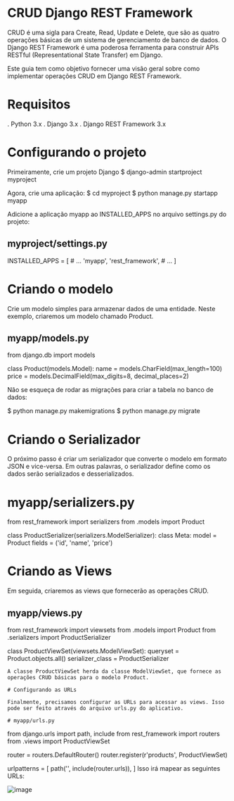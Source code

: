 # CRUD Django REST Framework

CRUD é uma sigla para Create, Read, Update e Delete, que são as quatro operações básicas de um sistema de gerenciamento de banco de dados. O Django REST Framework é uma poderosa ferramenta para construir APIs RESTful (Representational State Transfer) em Django.

Este guia tem como objetivo fornecer uma visão geral sobre como implementar operações CRUD em Django REST Framework.

# Requisitos

. Python 3.x
. Django 3.x
. Django REST Framework 3.x

# Configurando o projeto

Primeiramente, crie um projeto Django
  $ django-admin startproject myproject
  
Agora, crie uma aplicação:
  $ cd myproject
  $ python manage.py startapp myapp
  
  Adicione a aplicação myapp ao INSTALLED_APPS no arquivo settings.py do projeto:
  
  ## myproject/settings.py

INSTALLED_APPS = [
    # ...
    'myapp',
    'rest_framework',
    # ...
]

# Criando o modelo

Crie um modelo simples para armazenar dados de uma entidade. Neste exemplo, criaremos um modelo chamado Product.

## myapp/models.py

from django.db import models

class Product(models.Model):
    name = models.CharField(max_length=100)
    price = models.DecimalField(max_digits=8, decimal_places=2)

Não se esqueça de rodar as migrações para criar a tabela no banco de dados:

$ python manage.py makemigrations
$ python manage.py migrate

# Criando o Serializador

O próximo passo é criar um serializador que converte o modelo em formato JSON e vice-versa. Em outras palavras, o serializador define como os dados serão serializados e desserializados.

# myapp/serializers.py

from rest_framework import serializers
from .models import Product

class ProductSerializer(serializers.ModelSerializer):
    class Meta:
        model = Product
        fields = ('id', 'name', 'price')
# Criando as Views

Em seguida, criaremos as views que fornecerão as operações CRUD.

## myapp/views.py

from rest_framework import viewsets
from .models import Product
from .serializers import ProductSerializer

class ProductViewSet(viewsets.ModelViewSet):
    queryset = Product.objects.all()
    serializer_class = ProductSerializer
    
    A classe ProductViewSet herda da classe ModelViewSet, que fornece as operações CRUD básicas para o modelo Product.
    
    # Configurando as URLs
    
    Finalmente, precisamos configurar as URLs para acessar as views. Isso pode ser feito através do arquivo urls.py do aplicativo.
    
    # myapp/urls.py

  from django.urls import path, include
  from rest_framework import routers
  from .views import ProductViewSet

  router = routers.DefaultRouter()
  router.register(r'products', ProductViewSet)

  urlpatterns = [
      path('', include(router.urls)),
  ]
Isso irá mapear as seguintes URLs:

 ![image](https://user-images.githubusercontent.com/90806903/229326356-ac432ed4-591f-40e4-a428-66116aeffefd.png)

